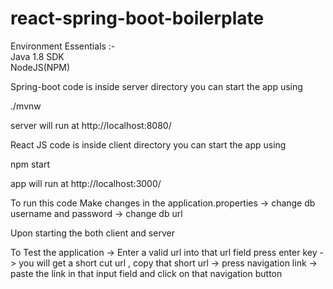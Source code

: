 # react-spring-boot-boilerplate

Environment Essentials :-<br>
Java 1.8 SDK<br>
NodeJS(NPM)<br>

Spring-boot code is inside server directory you can start the app using

./mvnw <br>

server will run at http://localhost:8080/

React JS code is inside client directory you can start the app using

npm start <br>

app will run at http://localhost:3000/

To run this code Make changes in the application.properties 
 -> change db username and password
 -> change db url
 
 Upon starting the both client and server
 
 To Test the application
    -> Enter a valid url into that url field press enter key
    -> you will get a short cut url , copy that short url
    -> press navigation link 
    -> paste the link in that input field and click on that navigation button
